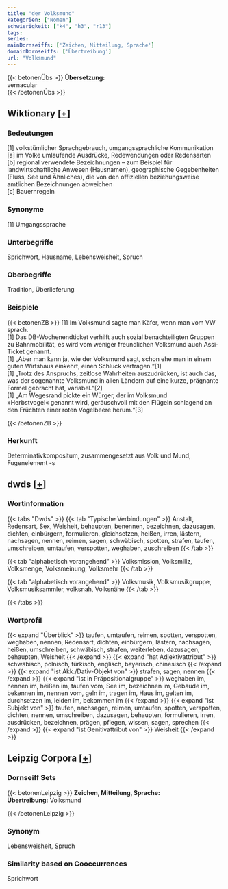 ```yaml
---
title: "der Volksmund"
kategorien: ["Nomen"]
schwierigkeit: ["k4", "h3", "r13"]
tags:
series:
mainDornseiffs: ['Zeichen, Mitteilung, Sprache']
domainDornseiffs: ['Übertreibung']
url: "Volksmund"
---
```


{{< betonenÜbs >}}
**Übersetzung:**  
vernacular  
{{< /betonenÜbs >}}

## Wiktionary [[+](https://de.wiktionary.org/wiki/Volksmund)]

### Bedeutungen
[1] volkstümlicher Sprachgebrauch, umgangssprachliche Kommunikation  
[a] im Volke umlaufende Ausdrücke, Redewendungen oder Redensarten  
[b] regional verwendete Bezeichnungen – zum Beispiel für landwirtschaftliche Anwesen (Hausnamen), geographische Gegebenheiten (Fluss, See und Ähnliches), die von den offiziellen beziehungsweise amtlichen Bezeichnungen abweichen  
[c] Bauernregeln  

### Synonyme
[1] Umgangssprache  

### Unterbegriffe
Sprichwort, Hausname, Lebensweisheit, Spruch  

### Oberbegriffe
Tradition, Überlieferung  

### Beispiele
{{< betonenZB >}}
[1] Im Volksmund sagte man Käfer, wenn man vom VW sprach.  
[1] Das DB-Wochenendticket verhilft auch sozial benachteiligten Gruppen zu Bahnmobilität, es wird vom weniger freundlichen Volksmund auch Assi-Ticket genannt.  
[1] „Aber man kann ja, wie der Volksmund sagt, schon ehe man in einem guten Wirtshaus einkehrt, einen Schluck vertragen.“[1]  
[1] „Trotz des Anspruchs, zeitlose Wahrheiten auszudrücken, ist auch das, was der sogenannte Volksmund in allen Ländern auf eine kurze, prägnante Formel gebracht hat, variabel.“[2]  
[1] „Am Wegesrand pickte ein Würger, der im Volksmund »Herbstvogel« genannt wird, geräuschvoll mit den Flügeln schlagend an den Früchten einer roten Vogelbeere herum.“[3]  

{{< /betonenZB >}}
### Herkunft
Determinativkompositum, zusammengesetzt aus Volk und Mund, Fugenelement -s  



## dwds [[+](https://www.dwds.de/wb/Volksmund)]

### Wortinformation
{{< tabs "Dwds" >}}
{{< tab "Typische Verbindungen" >}}
Anstalt, Redensart, Sex, Weisheit, behaupten, benennen, bezeichnen, dazusagen, dichten, einbürgern, formulieren, gleichsetzen, heißen, irren, lästern, nachsagen, nennen, reimen, sagen, schwäbisch, spotten, strafen, taufen, umschreiben, umtaufen, verspotten, weghaben, zuschreiben
{{< /tab >}}

{{< tab "alphabetisch vorangehend" >}}
Volksmission, Volksmiliz, Volksmenge, Volksmeinung, Volksmehr
{{< /tab >}}

{{< tab "alphabetisch vorangehend" >}}
Volksmusik, Volksmusikgruppe, Volksmusiksammler, volksnah, Volksnähe
{{< /tab >}}

{{< /tabs >}}

### Wortprofil
{{< expand "Überblick" >}} taufen, umtaufen, reimen, spotten, verspotten, weghaben, nennen, Redensart, dichten, einbürgern, lästern, nachsagen, heißen, umschreiben, schwäbisch, strafen, weiterleben, dazusagen, behaupten, Weisheit {{< /expand >}}
{{< expand "hat Adjektivattribut" >}} schwäbisch, polnisch, türkisch, englisch, bayerisch, chinesisch {{< /expand >}}
{{< expand "ist Akk./Dativ-Objekt von" >}} strafen, sagen, nennen {{< /expand >}}
{{< expand "ist in Präpositionalgruppe" >}} weghaben im, nennen im, heißen im, taufen vom, See im, bezeichnen im, Gebäude im, bekennen im, nennen vom, geln im, tragen im, Haus im, gelten im, durchsetzen im, leiden im, bekommen im {{< /expand >}}
{{< expand "ist Subjekt von" >}} taufen, nachsagen, reimen, umtaufen, spotten, verspotten, dichten, nennen, umschreiben, dazusagen, behaupten, formulieren, irren, ausdrücken, bezeichnen, prägen, pflegen, wissen, sagen, sprechen {{< /expand >}}
{{< expand "ist Genitivattribut von" >}} Weisheit {{< /expand >}}

## Leipzig Corpora [[+](https://corpora.uni-leipzig.de/en/res?word=Volksmund&corpusId=deu_newscrawl-public_2018)]

### Dornseiff Sets
{{< betonenLeipzig >}}
**Zeichen, Mitteilung, Sprache:**  
**Übertreibung:** Volksmund  

{{< /betonenLeipzig >}}

### Synonym
Lebensweisheit, Spruch


### Similarity based on Cooccurrences
Sprichwort

